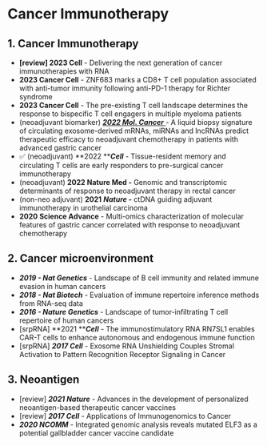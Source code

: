 # Cancer Immunotherapy

## 1. **Cancer Immunotherapy**

* **\[review] 2023 Cell** - Delivering the next generation of cancer immunotherapies with RNA
* **2023 Cancer Cell** - ZNF683 marks a CD8+ T cell population associated with anti-tumor immunity following anti-PD-1 therapy for Richter syndrome
* **2023 Cancer Cell** - The pre-existing T cell landscape determines the response to bispecific T cell engagers in multiple myeloma patients
* (neoadjuvant biomarker) [_**2022 Mol. Cancer**_ ](https://doi.org/10.1186/s12943-022-01684-9)- A liquid biopsy signature of circulating exosome-derived mRNAs, miRNAs and lncRNAs predict therapeutic efficacy to neoadjuvant chemotherapy in patients with advanced gastric cancer
* ✅ (neoadjuvant) **2022 **_**Cell**_ - Tissue-resident memory and circulating T cells are early responders to pre-surgical cancer immunotherapy
* (neoadjuvant) **2022 Nature Med  -** Genomic and transcriptomic determinants of response to neoadjuvant therapy in rectal cancer
* (non-neo adjuvant) **2021** _**Nature -**_ ctDNA guiding adjuvant immunotherapy in urothelial carcinoma
* **2020 Science Advance** - Multi-omics characterization of molecular features of gastric cancer correlated with response to neoadjuvant chemotherapy

## 2. Cancer microenvironment

* _**2019 - Nat Genetics**_ - Landscape of B cell immunity and related immune evasion in human cancers
* _**2018 - Nat Biotech**_ - Evaluation of immune repertoire inference methods from RNA-seq data
* _**2016 - Nature Genetics**_ - Landscape of tumor-infiltrating T cell repertoire of human cancers
* \[srpRNA] **2021 **_**Cell**_ - The immunostimulatory RNA RN7SL1 enables CAR-T cells to enhance autonomous and endogenous immune function
* \[srpRNA] _**2017 Cell**_ - Exosome RNA Unshielding Couples Stromal Activation to Pattern Recognition Receptor Signaling in Cancer

## 3. Neoantigen

* \[review] _**2021 Nature**_ - Advances in the development of personalized neoantigen-based therapeutic cancer vaccines
* \[review] _**2017 Cell**_ - Applications of Immunogenomics to Cancer
* _**2020 NCOMM**_ - Integrated genomic analysis reveals mutated ELF3 as a potential gallbladder cancer vaccine candidate
